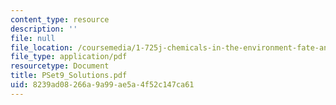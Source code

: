 ```yaml
---
content_type: resource
description: ''
file: null
file_location: /coursemedia/1-725j-chemicals-in-the-environment-fate-and-transport-fall-2004/8239ad08266a9a99ae5a4f52c147ca61_PSet9_Solutions.pdf
file_type: application/pdf
resourcetype: Document
title: PSet9_Solutions.pdf
uid: 8239ad08-266a-9a99-ae5a-4f52c147ca61
---
```

